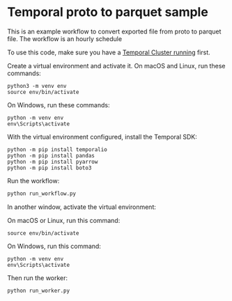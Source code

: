 # Temporal proto to parquet sample

This is an example workflow to convert exported file from proto to parquet file. The workflow is an hourly schedule

To use this code, make sure you have a [Temporal Cluster running](https://docs.temporal.io/docs/server/quick-install/) first.

Create a virtual environment and activate it. On macOS and Linux, run these commands:

```
python3 -m venv env
source env/bin/activate
```

On Windows, run these commands:

```
python -m venv env
env\Scripts\activate
```

With the virtual environment configured, install the Temporal SDK:

```
python -m pip install temporalio
python -m pip install pandas
python -m pip install pyarrow
python -m pip install boto3
```


Run the workflow:

```bash
python run_workflow.py
```

In another window, activate the virtual environment:

On macOS or Linux, run this command:

```
source env/bin/activate
```

On Windows, run this command:

```
python -m venv env
env\Scripts\activate
```


Then run the worker:


```bash
python run_worker.py
```

